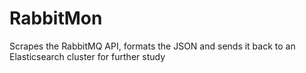 RabbitMon
================

Scrapes the RabbitMQ API, formats the JSON and sends it back to an Elasticsearch cluster for further study
